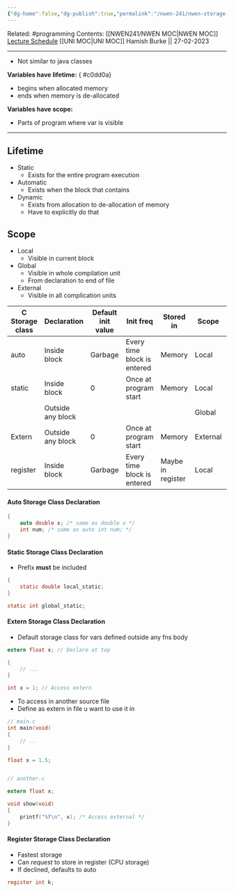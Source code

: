 ```yaml
---
{"dg-home":false,"dg-publish":true,"permalink":"/nwen-241/nwen-storage-classes/","dgPassFrontmatter":true}
---
```


Related: #programming 
Contents: [[NWEN241/NWEN MOC\|NWEN MOC]]
[Lecture Schedule](https://ecs.wgtn.ac.nz/Courses/NWEN241_2023T1/LectureSchedule)
[[UNI MOC\|UNI MOC]]
Hamish Burke || 27-02-2023
***
- Not similar to java classes

**Variables have lifetime:**
{ #c0dd0a}

- begins when allocated memory
- ends when memory is de-allocated

**Variables have scope:**
- Parts of program where var is visible

***

## Lifetime
- Static
	- Exists for the entire program execution
- Automatic
	- Exists when the block that contains 
- Dynamic
	- Exists from allocation to de-allocation of memory
	- Have to explicitly do that


## Scope
- Local
	- Visible in current block
- Global
	- Visible in whole compilation unit
	- From declaration to end of file
- External
	- Visible in all complication units




| C Storage class | Declaration       | Default init value | Init freq                   | Stored in         | Scope    | Lifetime  |
| --------------- | ----------------- | ------------------ | --------------------------- | ----------------- | -------- | --------- |
| auto            | Inside block      | Garbage            | Every time block is entered | Memory            | Local    | Automatic |
| static          | Inside block      | 0                  | Once at program start       | Memory            | Local    | Static    |
|                 | Outside any block |                    |                             |                   | Global   |           |
| Extern          | Outside any block | 0                  | Once at program start       | Memory            | External | Static    |
| register        | Inside block      | Garbage            | Every time block is entered | Maybe in register | Local    | Automatic          |


#### Auto Storage Class Declaration
```c
{
	auto double x; /* same as double x */
	int num; /* same as auto int num; */
}
```

#### Static Storage Class Declaration
- Prefix **must** be included
```c
{
	static double local_static;
}

static int global_static;
```

#### Extern Storage Class Declaration
- Default storage class for vars defined outside any fns body
```c
extern float x; // Declare at top

{
	// ...
}

int x = 1; // Access extern
```
- To access in another source file
- Define as extern in file u want to use it in
```C
// main.c
int main(void)
{
	// ..
}

float x = 1.5;


// another.c

extern float x;

void show(void)
{
	printf("%f\n", x); /* Access external */
}

```

#### Register Storage Class Declaration
- Fastest storage
- Can *request* to store in register (CPU storage)
- If declined, defaults to auto
```C
register int k;
```